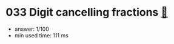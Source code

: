 033 Digit cancelling fractions [:link:](http://projecteuler.net/problem=33)  
========================

- answer: 1/100 
- min used time: 111 ms

